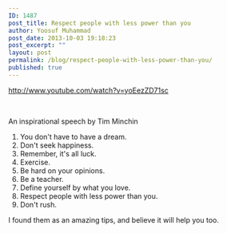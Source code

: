 ```yaml
---
ID: 1487
post_title: Respect people with less power than you
author: Yoosuf Muhammad
post_date: 2013-10-03 19:18:23
post_excerpt: ""
layout: post
permalink: /blog/respect-people-with-less-power-than-you/
published: true
---
```

http://www.youtube.com/watch?v=yoEezZD71sc

&nbsp;

An inspirational speech by Tim Minchin
<ol>
	<li>You don't have to have a dream.</li>
	<li>Don't seek happiness.</li>
	<li>Remember, it's all luck.</li>
	<li>Exercise.</li>
	<li>Be hard on your opinions.</li>
	<li>Be a teacher.</li>
	<li>Define yourself by what you love.</li>
	<li>Respect people with less power than you.</li>
	<li>Don't rush.</li>
</ol>
I found them as an amazing tips, and believe it will help you too.